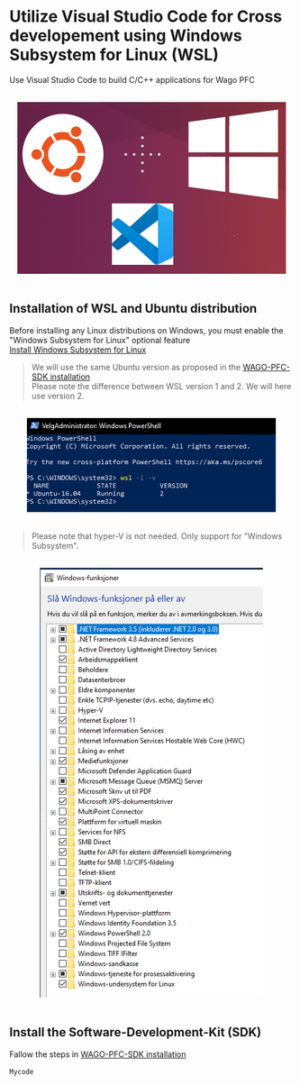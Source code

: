 # Utilize Visual Studio Code for Cross developement using Windows Subsystem for Linux (WSL)
Use Visual Studio Code to build C/C++ applications for Wago PFC

<div align="center">
   <br>
  <img src="./img/VSCodeWSL.PNG"><br><br>
</div>



## Installation of WSL and Ubuntu distribution
Before installing any Linux distributions on Windows, you must enable the "Windows Subsystem for Linux" optional feature <br/>
[Install Windows Subsystem for Linux](https://docs.microsoft.com/en-us/windows/wsl/install-win10)

> We will use the same Ubuntu version as proposed in the [WAGO-PFC-SDK installation](https://github.com/WAGO/pfc-firmware-sdk) <br/>
> Please note the difference between WSL version 1 and 2. We will here use version 2.

<div align="center">
   <br>
  <img src="img\Powershell_wsl2.png"><br><br>
</div>

> Please note that hyper-V is not needed. Only support for "Windows Subsystem".

<div align="center">
   <br>
  <img src="img\WindowsFeaturesOnOff.png"><br><br>
</div>


## Install the Software-Development-Kit (SDK) 
Fallow the steps in [WAGO-PFC-SDK installation](https://github.com/WAGO/pfc-firmware-sdk) <br/> 


```
Mycode
```


















